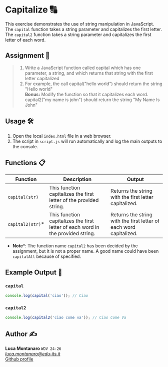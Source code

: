 # Capitalize 🔠

This exercise demonstrates the use of string manipulation in JavaScript. The `capital` function takes a string parameter and capitalizes the first letter. The `capital2` function takes a string parameter and capitalizes the first letter of each word.

## Assignment 📝

> 1. Write a JavaScript function called capital which has one parameter, a string, and which returns
that string with the first letter capitalized
> 2. For example, the call capital("hello world") should return the string "Hello world"  
> **Bonus:** Modify the function so that it capitalizes each word. capital2("my name is john") should return the
string "My Name Is John"


## Usage 🛠️

1. Open the local `index.html` file in a web browser.
2. The script in `script.js` will run automatically and log the main outputs to the console.

## Functions 📋

| Function       | Description                                                                                           | Output                                                   |
|----------------|-------------------------------------------------------------------------------------------------------|----------------------------------------------------------|
| `capital(str)` | This function capitalizes the first letter of the provided string.                                    | Returns the string with the first letter capitalized.    |
| `capital2(str)`*| This function capitalizes the first letter of each word in the provided string.                       | Returns the string with the first letter of each word capitalized. |

- **Note***: The function name `capital2` has been decided by the assignment, but it is not a proper name. A good name could have been `capitalAll` because of specified.

## Example Output 📜

### `capital`

```javascript
console.log(capital('ciao')); // Ciao
```

### `capital2`

```javascript
console.log(capital2('ciao come va')); // Ciao Come Va
```

## Author ✍️

**Luca Montanaro** `WDV 24-26`  
*luca.montanaro@edu-its.it*  
[Github profile](https://github.com/LucaM0nt)